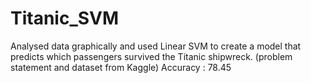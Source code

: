 # Titanic_SVM
Analysed data graphically and used Linear SVM to create a model that predicts which passengers survived the Titanic shipwreck. 
(problem statement and dataset from Kaggle) 
Accuracy : 78.45
